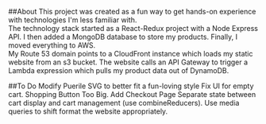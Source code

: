 ##About
This project was created as a fun way to get hands-on experience with technologies I'm less familiar with.  
The technology stack started as a React-Redux project with a Node Express API.  I then added a MongoDB database to store my products.  Finally, I moved everything to AWS.  
My Route 53 domain points to a CloudFront instance which loads my static website from an s3 bucket.  The website calls an API Gateway to trigger a Lambda expression which pulls my product data out of DynamoDB. 

##To Do
Modify Puerile SVG to better fit a fun-loving style
Fix UI for empty cart.  Shopping Button Too Big.
Add Checkout Page
Separate state between cart display and cart management (use combineReducers).
Use media queries to shift format the website appropriately.
